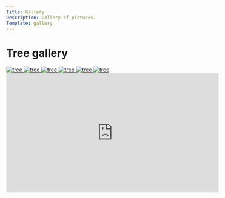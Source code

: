 ```yaml
---
Title: Gallery
Description: Gallery of pictures.
Template: gallery
---
```


Tree gallery
==========================
<div class="gallery">
<a href="%base_url%/image/tree1.jpg" target="_blank">
    <picture class="gallerybox">
        <source media="(min-width: 1024px)" srcset="image/tree1.jpg?w=350">
        <img src="image/tree1.jpg?w=375" alt="tree">
    </picture>
</a>
<a href="%base_url%/image/tree2.jpg" target="_blank">
    <picture class="gallerybox">
        <source media="(min-width: 1024px)" srcset="image/tree2.jpg?w=350">
        <img src="image/tree1.jpg?w=375" alt="tree">
    </picture>
</a>
<a href="%base_url%/image/tree3.jpg" target="_blank">
    <picture class="gallerybox">
        <source media="(min-width: 1024px)" srcset="image/tree3.jpg?w=350">
        <img src="image/tree1.jpg?w=375" alt="tree">
    </picture>
</a>
<a href="%base_url%/image/tree4.jpg" target="_blank">
    <picture class="gallerybox">
        <source media="(min-width: 1024px)" srcset="image/tree4.jpg?w=350">
        <img src="image/tree1.jpg?w=375" alt="tree">
    </picture>
</a>
<a href="%base_url%/image/tree5.jpg" target="_blank">
    <picture class="gallerybox">
        <source media="(min-width: 1024px)" srcset="image/tree5.jpg?w=350">
        <img src="image/tree1.jpg?w=375" alt="tree">
    </picture>
</a>
<a href="%base_url%/image/tree6.jpg" target="_blank">
    <picture class="gallerybox">
        <source media="(min-width: 1024px)" srcset="image/tree6.jpg?w=350">
        <img src="image/tree1.jpg?w=375" alt="tree">
    </picture>
</a>
</div>
<div class="embed-container">
<iframe width="560" height="315" src="https://www.youtube.com/embed/mi2Eb3wt74Y?si=biQj6Id-hMwzZwIu" title="YouTube video player" frameborder="0" allow="accelerometer; autoplay; clipboard-write; encrypted-media; gyroscope; picture-in-picture; web-share" referrerpolicy="strict-origin-when-cross-origin" allowfullscreen></iframe>
</div>
